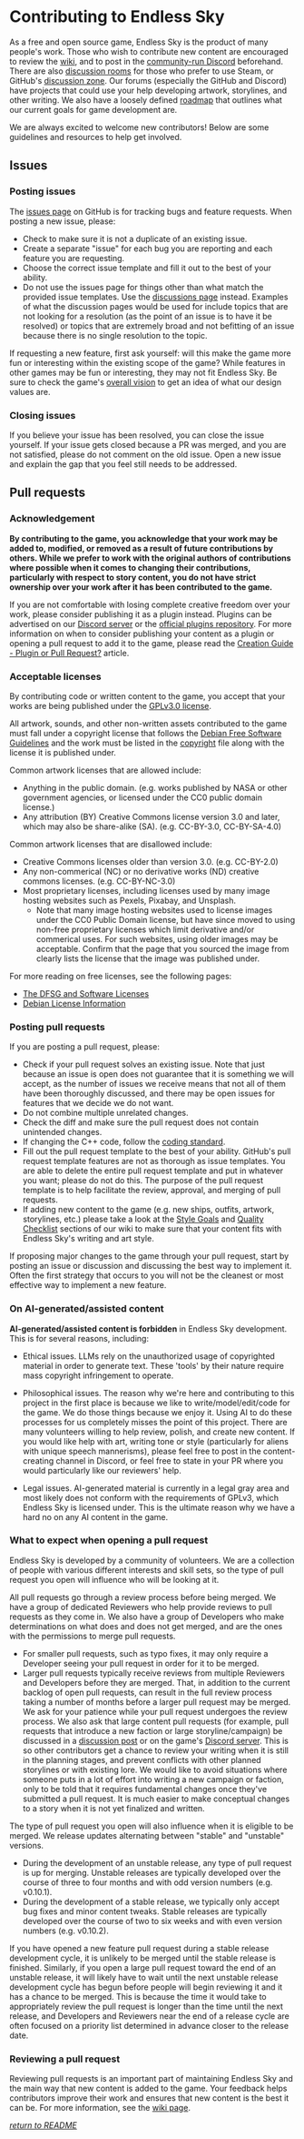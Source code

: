 # Contributing to Endless Sky

As a free and open source game, Endless Sky is the product of many people's work. Those who wish to contribute new content are encouraged to review the [wiki](https://github.com/endless-sky/endless-sky/wiki), and to post in the [community-run Discord](https://discord.gg/ZeuASSx) beforehand. There are also [discussion rooms](https://steamcommunity.com/app/404410/discussions/) for those who prefer to use Steam, or GitHub's [discussion zone](https://github.com/endless-sky/endless-sky/discussions). Our forums (especially the GitHub and Discord) have projects that could use your help developing artwork, storylines, and other writing. We also have a loosely defined [roadmap](https://github.com/endless-sky/endless-sky/wiki/DevelopmentRoadmap) that outlines what our current goals for game development are.

We are always excited to welcome new contributors! Below are some guidelines and resources to help get involved.

## Issues

### Posting issues

The [issues page](https://github.com/endless-sky/endless-sky/issues) on GitHub is for tracking bugs and feature requests. When posting a new issue, please:

* Check to make sure it is not a duplicate of an existing issue.
* Create a separate "issue" for each bug you are reporting and each feature you are requesting.
* Choose the correct issue template and fill it out to the best of your ability.
* Do not use the issues page for things other than what match the provided issue templates. Use the [discussions page](https://github.com/endless-sky/endless-sky/discussions) instead. Examples of what the discussion pages would be used for include topics that are not looking for a resolution (as the point of an issue is to have it be resolved) or topics that are extremely broad and not befitting of an issue because there is no single resolution to the topic.

If requesting a new feature, first ask yourself: will this make the game more fun or interesting within the existing scope of the game? While features in other games may be fun or interesting, they may not fit Endless Sky. Be sure to check the game's [overall vision](https://github.com/endless-sky/endless-sky/wiki/Endless-Sky's-Vision) to get an idea of what our design values are.

### Closing issues

If you believe your issue has been resolved, you can close the issue yourself. If your issue gets closed because a PR was merged, and you are not satisfied, please do not comment on the old issue. Open a new issue and explain the gap that you feel still needs to be addressed.

## Pull requests

### Acknowledgement

**By contributing to the game, you acknowledge that your work may be added to, modified, or removed as a result of future contributions by others. While we prefer to work with the original authors of contributions where possible when it comes to changing their contributions, particularly with respect to story content, you do not have strict ownership over your work after it has been contributed to the game.**

If you are not comfortable with losing complete creative freedom over your work, please consider publishing it as a plugin instead. Plugins can be advertised on our [Discord server](https://discord.gg/ZeuASSx) or the [official plugins repository](https://github.com/endless-sky/endless-sky-plugins). For more information on when to consider publishing your content as a plugin or opening a pull request to add it to the game, please read the [Creation Guide - Plugin or Pull Request?](https://github.com/endless-sky/endless-sky/wiki/Creation-Guide---Plug-in-or-Pull-Request) article.

### Acceptable licenses

By contributing code or written content to the game, you accept that your works are being published under the [GPLv3.0 license](https://www.gnu.org/licenses/).

All artwork, sounds, and other non-written assets contributed to the game must fall under a copyright license that follows the [Debian Free Software Guidelines](https://www.debian.org/social_contract#guidelines) and the work must be listed in the [copyright](https://github.com/endless-sky/endless-sky/blob/master/copyright) file along with the license it is published under.

Common artwork licenses that are allowed include:
* Anything in the public domain. (e.g. works published by NASA or other government agencies, or licensed under the CC0 public domain license.)
* Any attribution (BY) Creative Commons license version 3.0 and later, which may also be share-alike (SA). (e.g. CC-BY-3.0, CC-BY-SA-4.0)

Common artwork licenses that are disallowed include:
* Creative Commons licenses older than version 3.0. (e.g. CC-BY-2.0)
* Any non-commerical (NC) or no derivative works (ND) creative commons licenses. (e.g. CC-BY-NC-3.0)
* Most proprietary licenses, including licenses used by many image hosting websites such as Pexels, Pixabay, and Unsplash.
	* Note that many image hosting websites used to license images under the CC0 Public Domain license, but have since moved to using non-free proprietary licenses which limit derivative and/or commerical uses. For such websites, using older images may be acceptable. Confirm that the page that you sourced the image from clearly lists the license that the image was published under.

For more reading on free licenses, see the following pages:
* [The DFSG and Software Licenses](https://wiki.debian.org/DFSGLicenses)
* [Debian License Information](https://www.debian.org/legal/licenses/)

### Posting pull requests

If you are posting a pull request, please:

* Check if your pull request solves an existing issue. Note that just because an issue is open does not guarantee that it is something we will accept, as the number of issues we receive means that not all of them have been thoroughly discussed, and there may be open issues for features that we decide we do not want.
* Do not combine multiple unrelated changes.
* Check the diff and make sure the pull request does not contain unintended changes.
* If changing the C++ code, follow the [coding standard](https://endless-sky.github.io/styleguide/styleguide.xml).
* Fill out the pull request template to the best of your ability. GitHub's pull request template features are not as thorough as issue templates. You are able to delete the entire pull request template and put in whatever you want; please do not do this. The purpose of the pull request template is to help facilitate the review, approval, and merging of pull requests.
* If adding new content to the game (e.g. new ships, outfits, artwork, storylines, etc.) please take a look at the [Style Goals](https://github.com/endless-sky/endless-sky/wiki/StyleGoals) and [Quality Checklist](https://github.com/endless-sky/endless-sky/wiki/QualityChecklist) sections of our wiki to make sure that your content fits with Endless Sky's writing and art style.

If proposing major changes to the game through your pull request, start by posting an issue or discussion and discussing the best way to implement it. Often the first strategy that occurs to you will not be the cleanest or most effective way to implement a new feature.

### On AI-generated/assisted content

**AI-generated/assisted content is forbidden** in Endless Sky development. This is for several reasons, including:

* Ethical issues. LLMs rely on the unauthorized usage of copyrighted material in order to generate text. These 'tools' by their nature require mass copyright infringement to operate.

* Philosophical issues. The reason why we're here and contributing to this project in the first place is because we like to write/model/edit/code for the game. We do those things because we enjoy it. Using AI to do these processes for us completely misses the point of this project. 
There are many volunteers willing to help review, polish, and create new content. If you would like help with art, writing tone or style (particularly for aliens with unique speech mannerisms), please feel free to post in the content-creating channel in Discord, or feel free to state in your PR where you would particularly like our reviewers' help.

* Legal issues. AI-generated material is currently in a legal gray area and most likely does not conform with the requirements of GPLv3, which Endless Sky is licensed under. This is the ultimate reason why we have a hard no on any AI content in the game.

### What to expect when opening a pull request

Endless Sky is developed by a community of volunteers. We are a collection of people with various different interests and skill sets, so the type of pull request you open will influence who will be looking at it.

All pull requests go through a review process before being merged. We have a group of dedicated Reviewers who help provide reviews to pull requests as they come in. We also have a group of Developers who make determinations on what does and does not get merged, and are the ones with the permissions to merge pull requests.

* For smaller pull requests, such as typo fixes, it may only require a Developer seeing your pull request in order for it to be merged.
* Larger pull requests typically receive reviews from multiple Reviewers and Developers before they are merged. That, in addition to the current backlog of open pull requests, can result in the full review process taking a number of months before a larger pull request may be merged. We ask for your patience while your pull request undergoes the review process. We also ask that large content pull requests (for example, pull requests that introduce a new faction or large storyline/campaign) be discussed in a [discussion post](https://github.com/endless-sky/endless-sky/discussions) or on the game's [Discord server](https://discord.gg/ZeuASSx). This is so other contributors get a chance to review your writing when it is still in the planning stages, and prevent conflicts with other planned storylines or with existing lore. We would like to avoid situations where someone puts in a lot of effort into writing a new campaign or faction, only to be told that it requires fundamental changes once they've submitted a pull request. It is much easier to make conceptual changes to a story when it is not yet finalized and written.

The type of pull request you open will also influence when it is eligible to be merged. We release updates alternating between "stable" and "unstable" versions.

* During the development of an unstable release, any type of pull request is up for merging. Unstable releases are typically developed over the course of three to four months and with odd version numbers (e.g. v0.10.1).
* During the development of a stable release, we typically only accept bug fixes and minor content tweaks. Stable releases are typically developed over the course of two to six weeks and with even version numbers (e.g. v0.10.2).

If you have opened a new feature pull request during a stable release development cycle, it is unlikely to be merged until the stable release is finished. Similarly, if you open a large pull request toward the end of an unstable release, it will likely have to wait until the next unstable release development cycle has begun before people will begin reviewing it and it has a chance to be merged. This is because the time it would take to appropriately review the pull request is longer than the time until the next release, and Developers and Reviewers near the end of a release cycle are often focused on a priority list determined in advance closer to the release date.

### Reviewing a pull request

Reviewing pull requests is an important part of maintaining Endless Sky and the main way that new content is added to the game. Your feedback helps contributors improve their work and ensures that new content is the best it can be. For more information, see the [wiki page](https://github.com/endless-sky/endless-sky/wiki/ReviewingPRs).

_[return to README](/README.md)_
